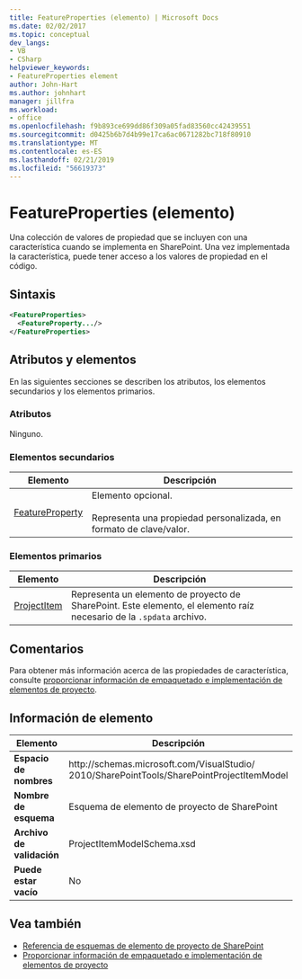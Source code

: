 ```yaml
---
title: FeatureProperties (elemento) | Microsoft Docs
ms.date: 02/02/2017
ms.topic: conceptual
dev_langs:
- VB
- CSharp
helpviewer_keywords:
- FeatureProperties element
author: John-Hart
ms.author: johnhart
manager: jillfra
ms.workload:
- office
ms.openlocfilehash: f9b893ce699dd86f309a05fad83560cc42439551
ms.sourcegitcommit: d0425b6b7d4b99e17ca6ac0671282bc718f80910
ms.translationtype: MT
ms.contentlocale: es-ES
ms.lasthandoff: 02/21/2019
ms.locfileid: "56619373"
---
```

# <a name="featureproperties-element"></a>FeatureProperties (elemento)
  Una colección de valores de propiedad que se incluyen con una característica cuando se implementa en SharePoint. Una vez implementada la característica, puede tener acceso a los valores de propiedad en el código.

## <a name="syntax"></a>Sintaxis

```xml
<FeatureProperties>
  <FeatureProperty.../>
</FeatureProperties>
```

## <a name="attributes-and-elements"></a>Atributos y elementos
 En las siguientes secciones se describen los atributos, los elementos secundarios y los elementos primarios.

### <a name="attributes"></a>Atributos
 Ninguno.

### <a name="child-elements"></a>Elementos secundarios

|Elemento|Descripción|
|-------------|-----------------|
|[FeatureProperty](../sharepoint/featureproperty-element.md)|Elemento opcional.<br /><br /> Representa una propiedad personalizada, en formato de clave/valor.|

### <a name="parent-elements"></a>Elementos primarios

|Elemento|Descripción|
|-------------|-----------------|
|[ProjectItem](../sharepoint/projectitem-element.md)|Representa un elemento de proyecto de SharePoint. Este elemento, el elemento raíz necesario de la `.spdata` archivo.|

## <a name="remarks"></a>Comentarios
 Para obtener más información acerca de las propiedades de característica, consulte [proporcionar información de empaquetado e implementación de elementos de proyecto](../sharepoint/providing-packaging-and-deployment-information-in-project-items.md).

## <a name="element-information"></a>Información de elemento

|Elemento|Descripción|
|-------------|-----------------|
|**Espacio de nombres**|http<nolink>://schemas.microsoft.com/VisualStudio/<br>2010/SharePointTools/SharePointProjectItemModel|
|**Nombre de esquema**|Esquema de elemento de proyecto de SharePoint|
|**Archivo de validación**|ProjectItemModelSchema.xsd|
|**Puede estar vacío**|No|

## <a name="see-also"></a>Vea también
- [Referencia de esquemas de elemento de proyecto de SharePoint](../sharepoint/sharepoint-project-item-schema-reference.md)
- [Proporcionar información de empaquetado e implementación de elementos de proyecto](../sharepoint/providing-packaging-and-deployment-information-in-project-items.md)
